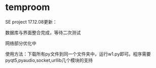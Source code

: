 # temproom
SE project
17.12.08更新：

数据库与界面整合完成，等待二次测试


网络部分优化中

使用方法：下载所有py文件到同一个文件夹中，运行w1.py即可。程序需要pyqt5,pyaudio,socket,urllib几个模块的支持
